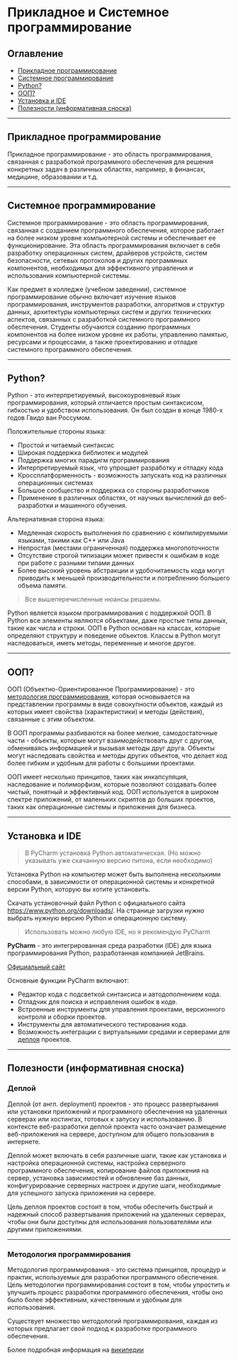 # Прикладное и Системное программирование

## Оглавление
- [Прикладное программирование](#Прикладное-программирование)
- [Системное программирование](#Системное-программирование)
- [Python?](#python?)
- [ООП?](#ООП?)
- [Установка и IDE](#Установка-и-IDE)
- [Полезности (информативная сноска)](#Полезности-(информативная-сноска))
___
## Прикладное программирование
Прикладное программирование - это область программирования, связанная с разработкой программного обеспечения для решения конкретных задач в различных областях, например, в финансах, медицине, образовании и т.д.
___
## Системное программирование
Системное программирование - это область программирования, связанная с созданием программного обеспечения, которое работает на более низком уровне компьютерной системы и обеспечивает ее функционирование. Эта область программирования включает в себя разработку операционных систем, драйверов устройств, систем безопасности, сетевых протоколов и других программных компонентов, необходимых для эффективного управления и использования компьютерной системы.

Как предмет в колледже (учебном заведении), системное программирование обычно включает изучение языков программирования, инструментов разработки, алгоритмов и структур данных, архитектуры компьютерных систем и других технических аспектов, связанных с разработкой системного программного обеспечения. Студенты обучаются созданию программных компонентов на более низком уровне их работы, управлению памятью, ресурсами и процессами, а также проектированию и отладке системного программного обеспечения.
___
## Python?
Python - это интерпретируемый, высокоуровневый язык программирования, который отличается простым синтаксисом, гибкостью и удобством использования. Он был создан в конце 1980-х годов Гвидо ван Россумом.

Положительные стороны языка:
- Простой и читаемый синтаксис
- Широкая поддержка библиотек и модулей
- Поддержка многих парадигм программирования
- Интерпретируемый язык, что упрощает разработку и отладку кода
- Кроссплатформенность - возможность запускать код на различных операционных системах
- Большое сообщество и поддержка со стороны разработчиков
- Применение в различных областях, от научных вычислений до веб-разработки и машинного обучения.

Альтернативная сторона языка:
- Медленная скорость выполнения по сравнению с компилируемыми языками, такими как C++ или Java
- Непростая (местами ограниченная) поддержка многопоточности
- Отсутствие строгой типизации может привести к ошибкам в коде при работе с разными типами данных
- Более высокий уровень абстракции и удобочитаемость кода могут приводить к меньшей производительности и потреблению большего объема памяти.

> Все вышеперечисленные нюансы решаемы.

Python является языком программирования с поддержкой ООП. В Python все элементы являются объектами, даже простые типы данных, такие как числа и строки. ООП в Python основан на классах, которые определяют структуру и поведение объектов. Классы в Python могут наследоваться, иметь методы, переменные и многое другое.

___
## ООП?

ООП (Объектно-Ориентированное Программирование) - это [методология программирования](#Mетодология-программирования), которая основывается на представлении программы в виде совокупности объектов, каждый из которых имеет свойства (характеристики) и методы (действия), связанные с этим объектом.

В ООП программы разбиваются на более мелкие, самодостаточные части - объекты, которые могут взаимодействовать друг с другом, обмениваясь информацией и вызывая методы друг друга. Объекты могут наследовать свойства и методы других объектов, что делает код более гибким и удобным для работы с большими проектами.

ООП имеет несколько принципов, таких как инкапсуляция, наследование и полиморфизм, которые позволяют создавать более чистый, понятный и эффективный код. ООП используется в широком спектре приложений, от маленьких скриптов до больших проектов, таких как операционные системы и приложения для бизнеса.

___
## Установка и IDE

> В PyCharm установка Python автоматическая. (Но можно указывать уже скачанную версию питона, если необходимо)

Установка Python на компьютер может быть выполнена несколькими способами, в зависимости от операционной системы и конкретной версии Python, которую вы хотите установить.

Скачать установочный файл Python с официального сайта https://www.python.org/downloads/. На странице загрузки нужно выбрать нужную версию Python и операционную систему.

> Использовать можно любую IDE, но я рекомендую PyCharm

**PyCharm** - это интегрированная среда разработки (IDE) для языка программирования Python, разработанная компанией JetBrains.

[Официальный сайт](https://www.jetbrains.com/pycharm/)

Основные функции PyCharm включают:

- Редактор кода с подсветкой синтаксиса и автодополнением кода.
- Отладчик для поиска и исправления ошибок в коде.
- Встроенные инструменты для управления проектами, версионного контроля и сборки проектов.
- Инструменты для автоматического тестирования кода.
- Возможность интеграции с виртуальными средами и серверами для [деплоя](#Деплой) проектов.

___
## Полезности (информативная сноска)

### Деплой

Деплой (от англ. deployment) проектов - это процесс развертывания или установки приложений и программного обеспечения на удаленных серверах или хостингах, готовых к запуску и использованию. В контексте веб-разработки деплой проекта часто означает размещение веб-приложения на сервере, доступном для общего пользования в интернете.

Деплой может включать в себя различные шаги, такие как установка и настройка операционной системы, настройка серверного программного обеспечения, копирование файлов приложения на сервер, установка зависимостей и обновление баз данных, конфигурирование серверных настроек и другие шаги, необходимые для успешного запуска приложения на сервере.

Цель деплоя проектов состоит в том, чтобы обеспечить быстрый и надежный способ развертывания приложений на удаленных серверах, чтобы они были доступны для использования пользователями или другими приложениями.

___
### Mетодология программирования

Методология программирования - это система принципов, процедур и практик, используемых для разработки программного обеспечения. Цель методологии программирования состоит в том, чтобы упростить и улучшить процесс разработки программного обеспечения, чтобы оно было более эффективным, качественным и удобным для использования.

Существует множество методологий программирования, каждая из которых предлагает свой подход к разработке программного обеспечения. 


Более подробная информация на [википедии](https://ru.wikipedia.org/wiki/%D0%9C%D0%B5%D1%82%D0%BE%D0%B4%D0%BE%D0%BB%D0%BE%D0%B3%D0%B8%D1%8F_%D0%BF%D1%80%D0%BE%D0%B3%D1%80%D0%B0%D0%BC%D0%BC%D0%B8%D1%80%D0%BE%D0%B2%D0%B0%D0%BD%D0%B8%D1%8F)



